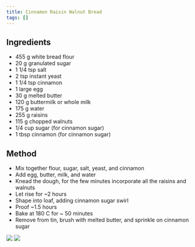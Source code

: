 ```yaml
---
title: Cinnamon Raisin Walnut Bread
tags: []
---
```


## Ingredients

- 455 g white bread flour
- 20 g granulated sugar
- 1 1/4 tsp salt
- 2 tsp instant yeast
- 1 1/4 tsp cinnamon
- 1 large egg
- 30 g melted butter
- 120 g buttermilk or whole milk
- 175 g water
- 255 g raisins
- 115 g chopped walnuts
- 1/4 cup sugar (for cinnamon sugar)
- 1 tbsp cinnamon (for cinnamon sugar)

## Method

- Mix together flour, sugar, salt, yeast, and cinnamon
- Add egg, butter, milk, and water
- Knead the dough, for the few minutes incorporate all the raisins and walnuts
- Let rise for ~2 hours
- Shape into loaf, adding cinnamon sugar swirl
- Proof ~1.5 hours
- Bake at 180 C for ~ 50 minutes
- Remove from tin, brush with melted butter, and sprinkle on cinnamon sugar

![](assets/cinnamon_raisin_walnut_bread-IMG_4892.jpg)
![](assets/cinnamon_raisin_walnut_bread-IMG_4897.jpg)

